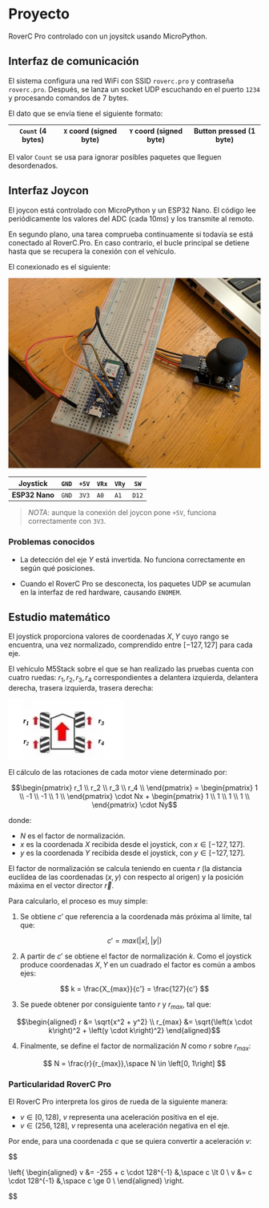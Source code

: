# Proyecto

RoverC Pro controlado con un joysitck usando MicroPython.

## Interfaz de comunicación

El sistema configura una red WiFi con SSID `roverc.pro` y contraseña `roverc.pro`.
Después, se lanza un socket UDP escuchando en el puerto `1234` y procesando comandos
de 7 bytes.

El dato que se envía tiene el siguiente formato:

| `Count` (4 bytes) | `X` coord (signed byte) | `Y` coord (signed byte) | Button pressed (1 byte) |
|-------------------|-------------------------|-------------------------|-------------------------|

El valor `Count` se usa para ignorar posibles paquetes que lleguen desordenados.

## Interfaz Joycon

El joycon está controlado con MicroPython y un ESP32 Nano. El código lee periódicamente
los valores del ADC (cada $10 ms$) y los transmite al remoto.

En segundo plano, una tarea comprueba continuamente si todavía se está conectado al
RoverC.Pro. En caso contrario, el bucle principal se detiene hasta que se recupera
la conexión con el vehículo.

El conexionado es el siguiente:

![Joystick wiring](docs/joystick-pcb.jpg)

| **Joystick**   | `GND` | `+5V` | `VRx` | `VRy` | `SW`  |
|----------------|-------|-------|-------|-------|-------|
| **ESP32 Nano** | `GND` | `3V3` | `A0`  | `A1`  | `D12` |

> *NOTA*: aunque la conexión del joycon pone `+5V`, funciona correctamente con `3V3`.

### Problemas conocidos

- La detección del eje $Y$ está invertida. No funciona correctamente en según qué
  posiciones.

- Cuando el RoverC Pro se desconecta, los paquetes UDP se acumulan en la interfaz
  de red hardware, causando `ENOMEM`.

## Estudio matemático

El joystick proporciona valores de coordenadas $X, Y$ cuyo rango se encuentra, una
vez normalizado, comprendido entre $[-127, 127]$ para cada eje.

El vehículo M5Stack sobre el que se han realizado las pruebas cuenta con cuatro
ruedas: $r_1, r_2, r_3, r_4$ correspondientes a delantera izquierda, delantera
derecha, trasera izquierda, trasera derecha:

![RoverC Pro Wheels Diagram](docs/m5stack.png)

El cálculo de las rotaciones de cada motor viene determinado por:

$$\begin{pmatrix}
    r_1 \\
    r_2 \\
    r_3 \\
    r_4 \\
\end{pmatrix} = \begin{pmatrix}
    1 \\
    -1 \\
    -1 \\
    1 \\
\end{pmatrix} \cdot Nx + \begin{pmatrix}
    1 \\
    1 \\
    1 \\
    1 \\
\end{pmatrix} \cdot Ny$$

donde:

- $N$ es el factor de normalización.
- $x$ es la coordenada $X$ recibida desde el joystick, con $x \in [-127, 127]$.
- $y$ es la coordenada $Y$ recibida desde el joystick, con $y \in [-127, 127]$.

El factor de normalización se calcula teniendo en cuenta $r$ (la distancia euclídea
de las coordenadas $\left(x, y\right)$ con respecto al origen) y la posición máxima
en el vector director $\vec{r}$.

Para calcularlo, el proceso es muy simple:

1. Se obtiene $c'$ que referencia a la coordenada más próxima al límite, tal que:

$$ c' = max\left(\left|x\right|, \left|y\right|\right) $$

2. A partir de $c'$ se obtiene el factor de normalización $k$. Como
   el joystick produce coordenadas $X, Y$ en un cuadrado el factor es común a ambos
   ejes:

$$ k = \frac{X_{max}}{c'} = \frac{127}{c'} $$

3. Se puede obtener por consiguiente tanto $r$ y $r_{max}$, tal que:

$$\begin{aligned}
    r       &= \sqrt{x^2 + y^2} \\
    r_{max} &= \sqrt{\left(x \cdot k\right)^2 + \left(y \cdot k\right)^2}
\end{aligned}$$

4. Finalmente, se define el factor de normalización $N$ como $r$ sobre $r_{max}$:

$$ N = \frac{r}{r_{max}},\space N \in \left[0, 1\right] $$

### Particularidad RoverC Pro

El RoverC Pro interpreta los giros de rueda de la siguiente manera:

- $v \in \left[0, 128\right)$, $v$ representa una aceleración positiva en el eje.
- $v \in \left(256, 128\right]$, $v$ representa una aceleración negativa en el eje.

Por ende, para una coordenada $c$ que se quiera convertir a aceleración $v$:

$$

\left\{
    \begin{aligned}
        v &= -255 + c \cdot 128^{-1} &,\space c \lt 0 \\
        v &= c \cdot 128^{-1}        &,\space c \ge 0 \\
    \end{aligned}
\right.

$$
